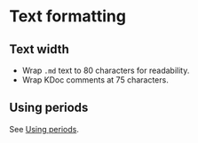 # Text formatting

## Text width
- Wrap `.md` text to 80 characters for readability.
- Wrap KDoc comments at 75 characters. 

## Using periods

See [Using periods](documentation-guidelines.md#using-periods).
